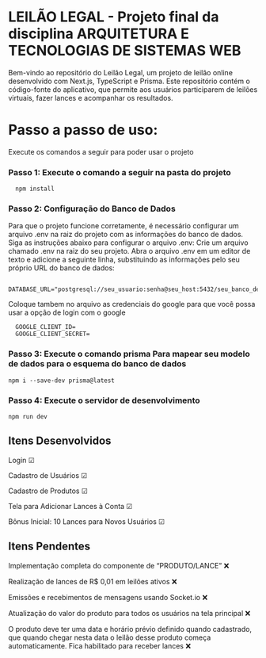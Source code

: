 # LEILÃO LEGAL - Projeto final da disciplina ARQUITETURA E TECNOLOGIAS DE SISTEMAS WEB

Bem-vindo ao repositório do Leilão Legal, um projeto de leilão online desenvolvido com Next.js, TypeScript e Prisma. Este repositório contém o código-fonte do aplicativo, que permite aos usuários participarem de leilões virtuais, fazer lances e acompanhar os resultados.


# Passo a passo de uso:
Execute os comandos a seguir para poder usar o projeto

### Passo 1:  Execute o comando a seguir na pasta do projeto

```
  npm install
```

### Passo 2: Configuração do Banco de Dados
  Para que o projeto funcione corretamente, é necessário configurar um arquivo .env na raiz do projeto com as informações do banco de dados. Siga as instruções abaixo para configurar o arquivo .env:
    Crie um arquivo chamado .env na raiz do seu projeto.
    Abra o arquivo .env em um editor de texto e adicione a seguinte linha, substituindo as informações pelo seu próprio URL do banco de dados:


```
  DATABASE_URL="postgresql://seu_usuario:senha@seu_host:5432/seu_banco_de_dados"
```

  Coloque tambem no arquivo as credenciais do google para que você possa usar a opção de login com o google 

```
  GOOGLE_CLIENT_ID=
  GOOGLE_CLIENT_SECRET=
```

### Passo 3: Execute o comando prisma Para mapear seu modelo de dados para o esquema do banco de dados


```
npm i --save-dev prisma@latest
```

### Passo 4: Execute o servidor de desenvolvimento

```
npm run dev
```

## Itens Desenvolvidos

Login ☑

Cadastro de Usuários ☑

Cadastro de Produtos ☑

Tela para Adicionar Lances à Conta ☑

Bônus Inicial: 10 Lances para Novos Usuários ☑


## Itens Pendentes
Implementação completa do componente de “PRODUTO/LANCE”  ❌

Realização de lances de R$ 0,01 em leilões ativos ❌

Emissões e recebimentos de mensagens usando Socket.io ❌

Atualização do valor do produto para todos os usuários na tela principal ❌

O produto deve ter uma data e horário prévio definido quando cadastrado, que quando chegar nesta data o leilão desse produto começa automaticamente. Fica habilitado para receber lances ❌




